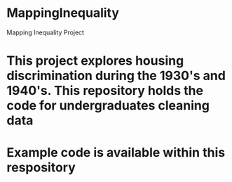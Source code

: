 # MappingInequality
Mapping Inequality Project
# This project explores housing discrimination during the 1930's and 1940's. This repository holds the code for undergraduates cleaning data

# Example code is available within this respository 
